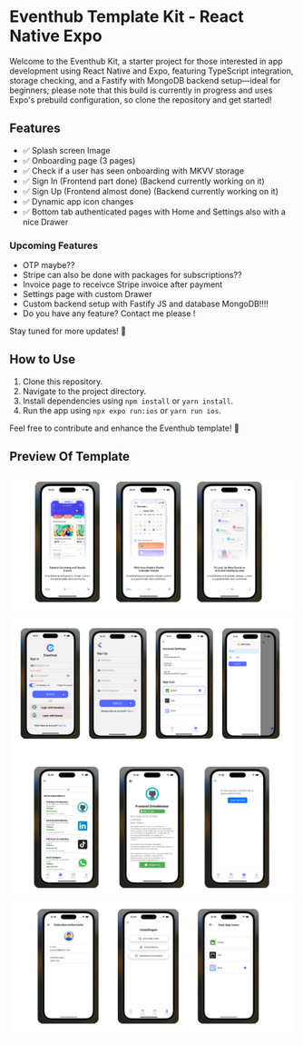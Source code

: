 # Eventhub Template Kit - React Native Expo

Welcome to the Eventhub Kit, a starter project for those interested in app development using React Native and Expo, featuring TypeScript integration, storage checking, and a Fastify with MongoDB backend setup—ideal for beginners; please note that this build is currently in progress and uses Expo's prebuild configuration, so clone the repository and get started!

## Features

- ✅ Splash screen Image
- ✅ Onboarding page (3 pages)
- ✅ Check if a user has seen onboarding with MKVV storage
- ✅ Sign In (Frontend part done) (Backend currently working on it)
- ✅ Sign Up (Frontend almost done) (Backend currently working on it)
- ✅ Dynamic app icon changes
- ✅ Bottom tab authenticated pages with Home and Settings also with a nice Drawer

### Upcoming Features

- OTP maybe??
- Stripe can also be done with packages for subscriptions??
- Invoice page to receivce Stripe invoice after payment
- Settings page with custom Drawer
- Custom backend setup with Fastify JS and database MongoDB!!!!
- Do you have any feature? Contact me please !

Stay tuned for more updates! 🌟

## How to Use

1. Clone this repository.
2. Navigate to the project directory.
3. Install dependencies using `npm install` or `yarn install`.
4. Run the app using `npx expo run:ios` or `yarn run ios`.

Feel free to contribute and enhance the Eventhub template! 🚀

## Preview Of Template

![Screenshot](/assets/prototypes/onboarding-preview-kit.png)
![Screenshot](/assets/prototypes/auth-preview-kit.png)
![Screenshot](/assets/prototypes/prototypes-event-kit-diensten.png)
![Screenshot](/assets/prototypes/prototypes-event-kit-settings.png)
